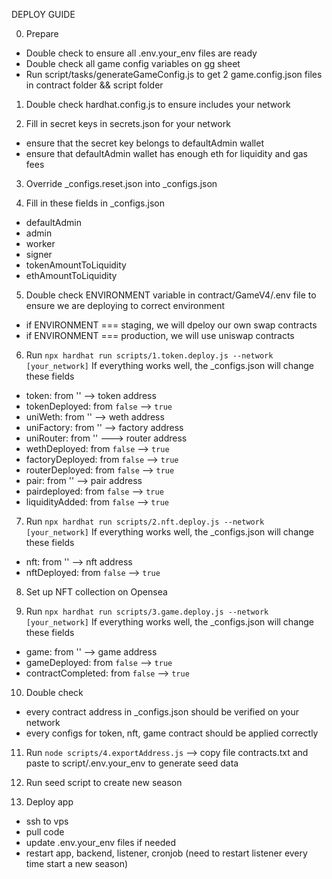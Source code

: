 DEPLOY GUIDE

0. Prepare

- Double check to ensure all .env.your_env files are ready
- Double check all game config variables on gg sheet
- Run script/tasks/generateGameConfig.js to get 2 game.config.json files in contract folder && script folder

1. Double check hardhat.config.js to ensure includes your network

2. Fill in secret keys in secrets.json for your network

- ensure that the secret key belongs to defaultAdmin wallet
- ensure that defaultAdmin wallet has enough eth for liquidity and gas fees

3. Override \_configs.reset.json into \_configs.json

4. Fill in these fields in \_configs.json

- defaultAdmin
- admin
- worker
- signer
- tokenAmountToLiquidity
- ethAmountToLiquidity

5. Double check ENVIRONMENT variable in contract/GameV4/.env file to ensure we are deploying to correct environment

- if ENVIRONMENT === staging, we will dpeloy our own swap contracts
- if ENVIRONMENT === production, we will use uniswap contracts

6. Run `npx hardhat run scripts/1.token.deploy.js --network [your_network]`
   If everything works well, the \_configs.json will change these fields

- token: from '' --> token address
- tokenDeployed: from `false` --> `true`
- uniWeth: from '' --> weth address
- uniFactory: from '' --> factory address
- uniRouter: from '' ---> router address
- wethDeployed: from `false` --> `true`
- factoryDeployed: from `false` --> `true`
- routerDeployed: from `false` --> `true`
- pair: from '' --> pair address
- pairdeployed: from `false` --> `true`
- liquidityAdded: from `false` --> `true`

7. Run `npx hardhat run scripts/2.nft.deploy.js --network [your_network]`
   If everything works well, the \_configs.json will change these fields

- nft: from '' --> nft address
- nftDeployed: from `false` --> `true`

8. Set up NFT collection on Opensea

9. Run `npx hardhat run scripts/3.game.deploy.js --network [your_network]`
   If everything works well, the \_configs.json will change these fields

- game: from '' --> game address
- gameDeployed: from `false` --> `true`
- contractCompleted: from `false` --> `true`

10. Double check

- every contract address in \_configs.json should be verified on your network
- every configs for token, nft, game contract should be applied correctly

11. Run `node scripts/4.exportAddress.js`
    --> copy file contracts.txt and paste to script/.env.your_env to generate seed data

12. Run seed script to create new season

13. Deploy app

- ssh to vps
- pull code
- update .env.your_env files if needed
- restart app, backend, listener, cronjob (need to restart listener every time start a new season)
